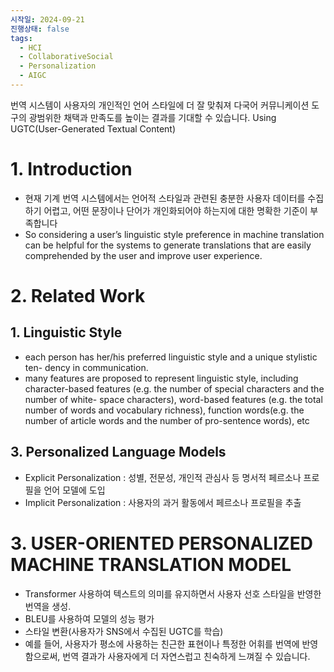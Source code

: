 ```yaml
---
시작일: 2024-09-21
진행상태: false
tags:
  - HCI
  - CollaborativeSocial
  - Personalization
  - AIGC
---
```

번역 시스템이 사용자의 개인적인 언어 스타일에 더 잘 맞춰져 다국어 커뮤니케이션 도구의 광범위한 채택과 만족도를 높이는 결과를 기대할 수 있습니다. Using UGTC(User-Generated Textual Content)

# 1. Introduction

- 현재 기계 번역 시스템에서는 언어적 스타일과 관련된 충분한 사용자 데이터를 수집하기 어렵고, 어떤 문장이나 단어가 개인화되어야 하는지에 대한 명확한 기준이 부족합니다
- So considering a user’s linguistic style preference in machine translation can be helpful for the systems to generate translations that are easily comprehended by the user and improve user experience.

# 2. Related Work

## 1. Linguistic Style

- each person has her/his preferred linguistic style and a unique stylistic ten- dency in communication.
- many features are proposed to represent linguistic style, including character-based features (e.g. the number of special characters and the number of white- space characters), word-based features (e.g. the total number of words and vocabulary richness), function words(e.g. the number of article words and the number of pro-sentence words), etc

## 3. Personalized Language Models

- Explicit Personalization : 성별, 전문성, 개인적 관심사 등 명서적 페르소나 프로필을 언어 모델에 도입
- Implicit Personalization : 사용자의 과거 활동에서 페르소나 프로필을 추출

# 3. USER-ORIENTED PERSONALIZED MACHINE TRANSLATION MODEL

- Transformer 사용하여 텍스트의 의미를 유지하면서 사용자 선호 스타일을 반영한 번역을 생성.
- BLEU를 사용하여 모델의 성능 평가
- 스타일 변환(사용자가 SNS에서 수집된 UGTC를 학습)
- 예를 들어, 사용자가 평소에 사용하는 친근한 표현이나 특정한 어휘를 번역에 반영함으로써, 번역 결과가 사용자에게 더 자연스럽고 친숙하게 느껴질 수 있습니다.